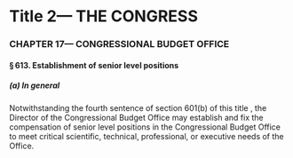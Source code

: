 
# Title 2— THE CONGRESS
### CHAPTER 17— CONGRESSIONAL BUDGET OFFICE
#### § 613. Establishment of senior level positions
##### (a) In general

Notwithstanding the fourth sentence of section 601(b) of this title , the Director of the Congressional Budget Office may establish and fix the compensation of senior level positions in the Congressional Budget Office to meet critical scientific, technical, professional, or executive needs of the Office.
